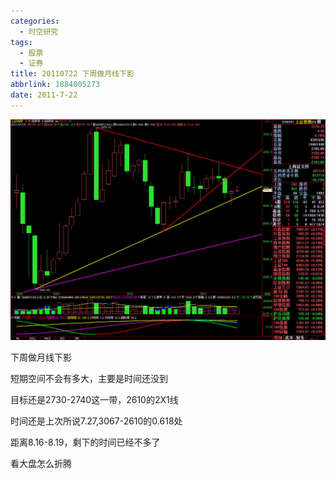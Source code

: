 ```yaml
---
categories:
  - 时空研究
tags:
  - 股票
  - 证券
title: 20110722 下周做月线下影
abbrlink: 1884005273
date: 2011-7-22
---
```

![20110722-0](/images/20110722-0.jpeg)

下周做月线下影

 

短期空间不会有多大，主要是时间还没到

 

目标还是2730-2740这一带，2610的2X1线

 

时间还是上次所说7.27,3067-2610的0.618处

 

距离8.16-8.19，剩下的时间已经不多了

 

看大盘怎么折腾